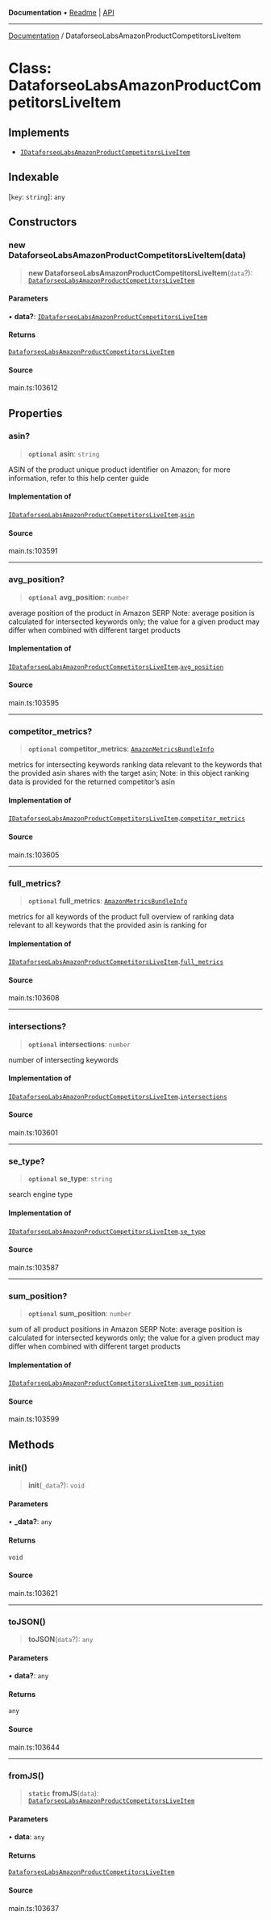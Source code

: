 **Documentation** • [Readme](../README.md) \| [API](../globals.md)

***

[Documentation](../README.md) / DataforseoLabsAmazonProductCompetitorsLiveItem

# Class: DataforseoLabsAmazonProductCompetitorsLiveItem

## Implements

- [`IDataforseoLabsAmazonProductCompetitorsLiveItem`](../interfaces/IDataforseoLabsAmazonProductCompetitorsLiveItem.md)

## Indexable

 \[`key`: `string`\]: `any`

## Constructors

### new DataforseoLabsAmazonProductCompetitorsLiveItem(data)

> **new DataforseoLabsAmazonProductCompetitorsLiveItem**(`data`?): [`DataforseoLabsAmazonProductCompetitorsLiveItem`](DataforseoLabsAmazonProductCompetitorsLiveItem.md)

#### Parameters

• **data?**: [`IDataforseoLabsAmazonProductCompetitorsLiveItem`](../interfaces/IDataforseoLabsAmazonProductCompetitorsLiveItem.md)

#### Returns

[`DataforseoLabsAmazonProductCompetitorsLiveItem`](DataforseoLabsAmazonProductCompetitorsLiveItem.md)

#### Source

main.ts:103612

## Properties

### asin?

> **`optional`** **asin**: `string`

ASIN of the product
unique product identifier on Amazon;
for more information, refer to this help center guide

#### Implementation of

[`IDataforseoLabsAmazonProductCompetitorsLiveItem`](../interfaces/IDataforseoLabsAmazonProductCompetitorsLiveItem.md).[`asin`](../interfaces/IDataforseoLabsAmazonProductCompetitorsLiveItem.md#asin)

#### Source

main.ts:103591

***

### avg\_position?

> **`optional`** **avg\_position**: `number`

average position of the product in Amazon SERP
Note: average position is calculated for intersected keywords only;
the value for a given product may differ when combined with different target products

#### Implementation of

[`IDataforseoLabsAmazonProductCompetitorsLiveItem`](../interfaces/IDataforseoLabsAmazonProductCompetitorsLiveItem.md).[`avg_position`](../interfaces/IDataforseoLabsAmazonProductCompetitorsLiveItem.md#avg_position)

#### Source

main.ts:103595

***

### competitor\_metrics?

> **`optional`** **competitor\_metrics**: [`AmazonMetricsBundleInfo`](AmazonMetricsBundleInfo.md)

metrics for intersecting keywords
ranking data relevant to the keywords that the provided asin shares with the target asin;
Note: in this object ranking data is provided for the returned competitor’s asin

#### Implementation of

[`IDataforseoLabsAmazonProductCompetitorsLiveItem`](../interfaces/IDataforseoLabsAmazonProductCompetitorsLiveItem.md).[`competitor_metrics`](../interfaces/IDataforseoLabsAmazonProductCompetitorsLiveItem.md#competitor_metrics)

#### Source

main.ts:103605

***

### full\_metrics?

> **`optional`** **full\_metrics**: [`AmazonMetricsBundleInfo`](AmazonMetricsBundleInfo.md)

metrics for all keywords of the product
full overview of ranking data relevant to all keywords that the provided asin is ranking for

#### Implementation of

[`IDataforseoLabsAmazonProductCompetitorsLiveItem`](../interfaces/IDataforseoLabsAmazonProductCompetitorsLiveItem.md).[`full_metrics`](../interfaces/IDataforseoLabsAmazonProductCompetitorsLiveItem.md#full_metrics)

#### Source

main.ts:103608

***

### intersections?

> **`optional`** **intersections**: `number`

number of intersecting keywords

#### Implementation of

[`IDataforseoLabsAmazonProductCompetitorsLiveItem`](../interfaces/IDataforseoLabsAmazonProductCompetitorsLiveItem.md).[`intersections`](../interfaces/IDataforseoLabsAmazonProductCompetitorsLiveItem.md#intersections)

#### Source

main.ts:103601

***

### se\_type?

> **`optional`** **se\_type**: `string`

search engine type

#### Implementation of

[`IDataforseoLabsAmazonProductCompetitorsLiveItem`](../interfaces/IDataforseoLabsAmazonProductCompetitorsLiveItem.md).[`se_type`](../interfaces/IDataforseoLabsAmazonProductCompetitorsLiveItem.md#se_type)

#### Source

main.ts:103587

***

### sum\_position?

> **`optional`** **sum\_position**: `number`

sum of all product positions in Amazon SERP
Note: average position is calculated for intersected keywords only;
the value for a given product may differ when combined with different target products

#### Implementation of

[`IDataforseoLabsAmazonProductCompetitorsLiveItem`](../interfaces/IDataforseoLabsAmazonProductCompetitorsLiveItem.md).[`sum_position`](../interfaces/IDataforseoLabsAmazonProductCompetitorsLiveItem.md#sum_position)

#### Source

main.ts:103599

## Methods

### init()

> **init**(`_data`?): `void`

#### Parameters

• **\_data?**: `any`

#### Returns

`void`

#### Source

main.ts:103621

***

### toJSON()

> **toJSON**(`data`?): `any`

#### Parameters

• **data?**: `any`

#### Returns

`any`

#### Source

main.ts:103644

***

### fromJS()

> **`static`** **fromJS**(`data`): [`DataforseoLabsAmazonProductCompetitorsLiveItem`](DataforseoLabsAmazonProductCompetitorsLiveItem.md)

#### Parameters

• **data**: `any`

#### Returns

[`DataforseoLabsAmazonProductCompetitorsLiveItem`](DataforseoLabsAmazonProductCompetitorsLiveItem.md)

#### Source

main.ts:103637
